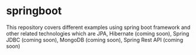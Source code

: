 # springboot
This repository covers different examples using spring boot framework and other related technologies which are JPA, Hibernate (coming soon), Spring JDBC (coming soon), MongoDB (coming soon), Spring Rest API (coming soon)
